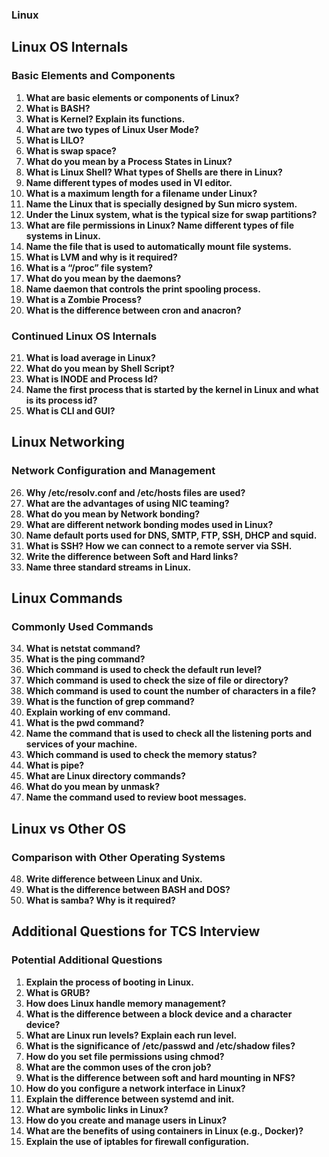 ### Linux



## Linux OS Internals

### Basic Elements and Components
1. **What are basic elements or components of Linux?**
2. **What is BASH?**
3. **What is Kernel? Explain its functions.**
4. **What are two types of Linux User Mode?**
5. **What is LILO?**
6. **What is swap space?**
7. **What do you mean by a Process States in Linux?**
8. **What is Linux Shell? What types of Shells are there in Linux?**
9. **Name different types of modes used in VI editor.**
10. **What is a maximum length for a filename under Linux?**
11. **Name the Linux that is specially designed by Sun micro system.**
12. **Under the Linux system, what is the typical size for swap partitions?**
13. **What are file permissions in Linux? Name different types of file systems in Linux.**
14. **Name the file that is used to automatically mount file systems.**
15. **What is LVM and why is it required?**
16. **What is a “/proc” file system?**
17. **What do you mean by the daemons?**
18. **Name daemon that controls the print spooling process.**
19. **What is a Zombie Process?**
20. **What is the difference between cron and anacron?**

### Continued Linux OS Internals
21. **What is load average in Linux?**
22. **What do you mean by Shell Script?**
23. **What is INODE and Process Id?**
24. **Name the first process that is started by the kernel in Linux and what is its process id?**
25. **What is CLI and GUI?**

## Linux Networking

### Network Configuration and Management
26. **Why /etc/resolv.conf and /etc/hosts files are used?**
27. **What are the advantages of using NIC teaming?**
28. **What do you mean by Network bonding?**
29. **What are different network bonding modes used in Linux?**
30. **Name default ports used for DNS, SMTP, FTP, SSH, DHCP and squid.**
31. **What is SSH? How we can connect to a remote server via SSH.**
32. **Write the difference between Soft and Hard links?**
33. **Name three standard streams in Linux.**

## Linux Commands

### Commonly Used Commands
34. **What is netstat command?**
35. **What is the ping command?**
36. **Which command is used to check the default run level?**
37. **Which command is used to check the size of file or directory?**
38. **Which command is used to count the number of characters in a file?**
39. **What is the function of grep command?**
40. **Explain working of env command.**
41. **What is the pwd command?**
42. **Name the command that is used to check all the listening ports and services of your machine.**
43. **Which command is used to check the memory status?**
44. **What is pipe?**
45. **What are Linux directory commands?**
46. **What do you mean by unmask?**
47. **Name the command used to review boot messages.**

## Linux vs Other OS

### Comparison with Other Operating Systems
48. **Write difference between Linux and Unix.**
49. **What is the difference between BASH and DOS?**
50. **What is samba? Why is it required?**

## Additional Questions for TCS Interview

### Potential Additional Questions
1. **Explain the process of booting in Linux.**
2. **What is GRUB?**
3. **How does Linux handle memory management?**
4. **What is the difference between a block device and a character device?**
5. **What are Linux run levels? Explain each run level.**
6. **What is the significance of /etc/passwd and /etc/shadow files?**
7. **How do you set file permissions using chmod?**
8. **What are the common uses of the cron job?**
9. **What is the difference between soft and hard mounting in NFS?**
10. **How do you configure a network interface in Linux?**
11. **Explain the difference between systemd and init.**
12. **What are symbolic links in Linux?**
13. **How do you create and manage users in Linux?**
14. **What are the benefits of using containers in Linux (e.g., Docker)?**
15. **Explain the use of iptables for firewall configuration.**

